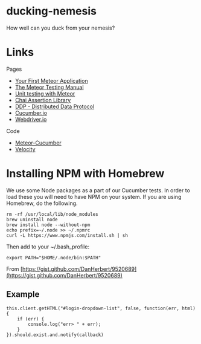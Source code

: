 # ducking-nemesis
How well can you duck from your nemesis?


Links
=====

Pages

* [Your First Meteor Application](http://meteortips.com/first-meteor-tutorial/)
* [The Meteor Testing Manual](http://www.meteortesting.com/)
* [Unit testing with Meteor](http://xolv.io/blog/2013/04/unit-testing-with-meteor)
* [Chai Assertion Library](http://chaijs.com/)
* [DDP - Distributed Data Protocol](https://www.meteor.com/ddp)
* [Cucumber.io](https://cucumber.io/)
* [Webdriver.io](http://webdriver.io/)

Code

* [Meteor-Cucumber](https://github.com/xolvio/meteor-cucumber)
* [Velocity](https://github.com/meteor-velocity/velocity)

Installing NPM with Homebrew
============================

We use some Node packages as a part of our Cucumber tests. In order to load these you will need to have NPM on your 
system. If you are using Homebrew, do the following. 

    rm -rf /usr/local/lib/node_modules
    brew uninstall node
    brew install node --without-npm
    echo prefix=~/.node >> ~/.npmrc
    curl -L https://www.npmjs.com/install.sh | sh
    
Then add to your ~/.bash_profile:

    export PATH="$HOME/.node/bin:$PATH"
    
From [https://gist.github.com/DanHerbert/9520689](https://gist.github.com/DanHerbert/9520689)
    
## Example
    
    this.client.getHTML("#login-dropdown-list", false, function(err, html) {
        if (err) {
            console.log("err> " + err);
        }
    }).should.exist.and.notify(callback)